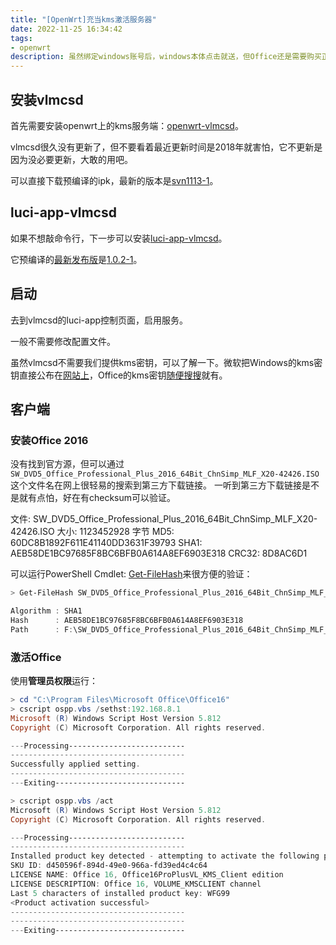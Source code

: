 ```yaml
---
title: "[OpenWrt]充当kms激活服务器"
date: 2022-11-25 16:34:42
tags:
- openwrt
description: 虽然绑定windows账号后，windows本体点击就送，但Office还是需要购买正版。如果不高兴每年续费Microsft 365，又不信任网上那些激活工具，那么可以折腾一下kms。
---
```

## 安装vlmcsd

首先需要安装openwrt上的kms服务端：[openwrt-vlmcsd](https://github.com/cokebar/openwrt-vlmcsd)。

vlmcsd很久没有更新了，但不要看着最近更新时间是2018年就害怕，它不更新是因为没必要更新，大敢的用吧。

可以直接下载预编译的ipk，最新的版本是[svn1113-1](https://raw.githubusercontent.com/cokebar/openwrt-vlmcsd/gh-pages/vlmcsd_svn1113-1_x86_64.ipk)。

## luci-app-vlmcsd

如果不想敲命令行，下一步可以安装[luci-app-vlmcsd](https://github.com/cokebar/luci-app-vlmcsd)。

它预编译的[最新发布版](https://github.com/cokebar/luci-app-vlmcsd/releases)是[1.0.2-1](https://github.com/cokebar/luci-app-vlmcsd/releases/download/v1.0.2-1/luci-app-vlmcsd_1.0.2-1_all.ipk)。

## 启动

去到vlmcsd的luci-app控制页面，启用服务。

一般不需要修改配置文件。

虽然vlmcsd不需要我们提供kms密钥，可以了解一下。微软把Windows的kms密钥直接公布在[网站上](https://learn.microsoft.com/en-us/windows-server/get-started/kms-client-activation-keys)，Office的kms密钥[随便搜搜](http://woshub.com/configure-kms-server-for-ms-office-2016-volume-activation/)就有。

## 客户端

### 安装Office 2016

没有找到官方源，但可以通过`SW_DVD5_Office_Professional_Plus_2016_64Bit_ChnSimp_MLF_X20-42426.ISO`这个文件名在网上很轻易的搜索到第三方下载链接。
一听到第三方下载链接是不是就有点怕，好在有checksum可以验证。

文件: SW_DVD5_Office_Professional_Plus_2016_64Bit_ChnSimp_MLF_X20-42426.ISO
大小: 1123452928 字节
MD5: 60DC8B1892F611E41140DD3631F39793
SHA1: AEB58DE1BC97685F8BC6BFB0A614A8EF6903E318
CRC32: 8D8AC6D1

可以运行PowerShell Cmdlet: [Get-FileHash](https://learn.microsoft.com/en-us/powershell/module/microsoft.powershell.utility/get-filehash)来很方便的验证：
```powershell
> Get-FileHash SW_DVD5_Office_Professional_Plus_2016_64Bit_ChnSimp_MLF_X20-42426.ISO -Algorithm SHA1 | Format-List

Algorithm : SHA1
Hash      : AEB58DE1BC97685F8BC6BFB0A614A8EF6903E318
Path      : F:\SW_DVD5_Office_Professional_Plus_2016_64Bit_ChnSimp_MLF_X20-42426.ISO
```

### 激活Office

使用**管理员权限**运行：
```powershell
> cd "C:\Program Files\Microsoft Office\Office16"
> cscript ospp.vbs /sethst:192.168.8.1
Microsoft (R) Windows Script Host Version 5.812
Copyright (C) Microsoft Corporation. All rights reserved.

---Processing--------------------------
---------------------------------------
Successfully applied setting.
---------------------------------------
---Exiting-----------------------------

> cscript ospp.vbs /act
Microsoft (R) Windows Script Host Version 5.812
Copyright (C) Microsoft Corporation. All rights reserved.

---Processing--------------------------
---------------------------------------
Installed product key detected - attempting to activate the following product:
SKU ID: d450596f-894d-49e0-966a-fd39ed4c4c64
LICENSE NAME: Office 16, Office16ProPlusVL_KMS_Client edition
LICENSE DESCRIPTION: Office 16, VOLUME_KMSCLIENT channel
Last 5 characters of installed product key: WFG99
<Product activation successful>
---------------------------------------
---------------------------------------
---Exiting-----------------------------
```
